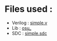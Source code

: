 # Files used :

- Verilog : [simple.v](/OpenTimer/verilog/simple.v)
- Lib : [osu_](/OpenTimer/libs/)
- SDC : [simple.sdc](/OpenTimer/sdc/simple.sdc)
